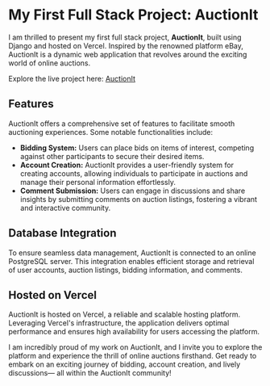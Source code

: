 # My First Full Stack Project: AuctionIt

I am thrilled to present my first full stack project, **AuctionIt**, built using Django and hosted on Vercel. Inspired by the renowned platform eBay, AuctionIt is a dynamic web application that revolves around the exciting world of online auctions.

Explore the live project here: [AuctionIt](https://auctions-six.vercel.app/)

## Features
AuctionIt offers a comprehensive set of features to facilitate smooth auctioning experiences. Some notable functionalities include:

- **Bidding System:** Users can place bids on items of interest, competing against other participants to secure their desired items.
- **Account Creation:** AuctionIt provides a user-friendly system for creating accounts, allowing individuals to participate in auctions and manage their personal information effortlessly.
- **Comment Submission:** Users can engage in discussions and share insights by submitting comments on auction listings, fostering a vibrant and interactive community.

## Database Integration
To ensure seamless data management, AuctionIt is connected to an online PostgreSQL server. This integration enables efficient storage and retrieval of user accounts, auction listings, bidding information, and comments.

## Hosted on Vercel
AuctionIt is hosted on Vercel, a reliable and scalable hosting platform. Leveraging Vercel's infrastructure, the application delivers optimal performance and ensures high availability for users accessing the platform.

I am incredibly proud of my work on AuctionIt, and I invite you to explore the platform and experience the thrill of online auctions firsthand. Get ready to embark on an exciting journey of bidding, account creation, and lively discussions— all within the AuctionIt community!
